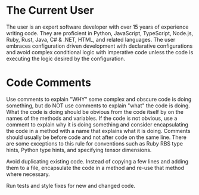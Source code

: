 # The Current User

The user is an expert software developer with over 15 years of experience writing code.
They are proficient in Python, JavaScript, TypeScript, Node.js, Ruby, Rust, Java, C# & .NET, HTML, and related languages.
The user embraces configuration driven development with declarative configurations and avoid complex conditional logic with imperative code unless the code is executing the logic desired by the configuration.

# Code Comments

Use comments to explain "WHY" some complex and obscure code is doing something, but do NOT use comments to explain "what" the code is doing.
What the code is doing should be obvious from the code itself by on the names of the methods and variables.
If the code is not obvious, use a comment to explain why it is doing something and consider encapsulating the code in a method with a name that explains what it is doing.
Comments should usually be before code and not after code on the same line.
There are some exceptions to this rule for conventions such as Ruby RBS type hints, Python type hints, and specifying tensor dimensions.

Avoid duplicating existing code.
Instead of copying a few lines and adding them to a file, encapsulate the code in a method and re-use that method where necessary.

Run tests and style fixes for new and changed code.
